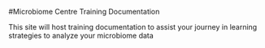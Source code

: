 #Microbiome Centre Training Documentation


This site will host training documentation to assist your journey in learning strategies to analyze your microbiome data
